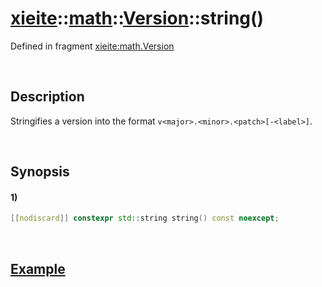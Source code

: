 # [xieite](../../../../../xieite.md)\:\:[math](../../../../../math.md)\:\:[Version](../../../version.md)\:\:string\(\)
Defined in fragment [xieite:math.Version](../../../../../../src/math/version.cpp)

&nbsp;

## Description
Stringifies a version into the format `v<major>.<minor>.<patch>[-<label>]`.

&nbsp;

## Synopsis
#### 1)
```cpp
[[nodiscard]] constexpr std::string string() const noexcept;
```

&nbsp;

## [Example](../../../version.md#Example)
